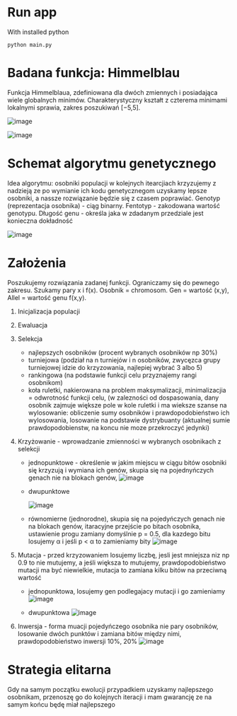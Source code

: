 # Run app

With installed python
```
python main.py
```

# Badana funkcja: Himmelblau
Funkcja Himmelblaua, zdefiniowana dla dwóch zmiennych i posiadająca wiele globalnych minimów. Charakterystyczny kształt z czterema minimami lokalnymi sprawia, zakres poszukiwań [−5,5].

![image](https://github.com/user-attachments/assets/7c10eb02-8dbc-4fab-85c7-619f0a6dd1d8)

![image](https://github.com/user-attachments/assets/080f9f07-80ab-4df1-80b1-9b2d45508d9c)

# Schemat algorytmu genetycznego
Idea algorytmu: osobniki populacji w kolejnych itearcjiach krzyzujemy z nadzieją ze po wymianie ich kodu genetycznegom uzyskamy lepsze osobniki, a nassze rozwiązanie będzie się z czasem poprawiać. 
Genotyp (reprezentacja osobnika) - ciąg binarny.
Fentotyp - zakodowana wartość genotypu.
Długość genu - określa jaka w zdadanym przedziale jest konieczna dokładność
 

![image](https://github.com/user-attachments/assets/c43f5f7b-eb04-4e49-947b-60c69104caca)

# Założenia

Poszukujemy rozwiązania zadanej funkcji. Ograniczamy się do pewnego zakresu. Szukamy pary x i f(x). Osobnik = chromosom. Gen = wartość (x,y), Allel = wartość genu f(x,y). 

1. Inicjalizacja populacji
2. Ewaluacja
3. Selekcja
     - najlepszych osobników (procent wybranych osobników np 30%)
     - turniejowa (podział na n turniejów i n osobników, zwycęzca grupy turniejowej idzie do krzyzowania, najlepiej wybrać 3 albo 5)
     - rankingowa (na podstawie funkcji celu przyznajemy rangi osobnikom)
     - koła ruletki, nakierowana na problem maksymalizacji, minimalizacjia = odwrotność funkcji celu,  (w zalezności od dospasowania, dany osobnik zajmuje większe pole w kole ruletki i ma wieksze szanse na wylosowanie: obliczenie sumy osobników i prawdopodobieństwo ich wylosowania, losowanie na podstawie dystrybuanty (aktualnej sumie prawdopodobienstw, na koncu nie moze przekroczyć jedynki)
4. Krzyżowanie - wprowadzanie zmienności w wybranych osobnikach z selekcji
     - jednopunktowe - określenie w jakim miejscu w ciągu bitów osobniki się krzyzują i wymiana ich genów, skupia się na pojednyńczych genach nie na blokach genów, 
       ![image](https://github.com/user-attachments/assets/c68644dc-28ec-4cb0-9df5-20880a940876)

     - dwupunktowe

       ![image](https://github.com/user-attachments/assets/490aa58a-3922-4bf5-bac0-bdee8865b573)
     - równomierne (jednorodne), skupia się na pojedyńczych genach nie na blokach genów, itaracyjne przejście po bitach osobnika, ustawienie progu zamiany domyślnie p = 0.5, dla kazdego bitu losujemy α i jeśli p < α to zamieniamy bity
       ![image](https://github.com/user-attachments/assets/56b91b48-ec31-43d3-9902-7a7dd9f463eb)

5. Mutacja - przed krzyzowaniem losujemy liczbę, jesli jest mniejsza niz np 0.9 to nie mutujemy, a jeśli większa to mutujemy, prawdopodobieństwo mutacji ma być niewielkie, mutacja to zamiana kilku bitów na przeciwną wartość
     - jednopunktowa, losujemy gen podlegajacy mutacji i go zamieniamy
       ![image](https://github.com/user-attachments/assets/324730ee-08df-4bd7-a172-f30f67a96b5b)

     - dwupunktowa
       ![image](https://github.com/user-attachments/assets/cc0cf522-bdf9-49b9-87fc-7ebc1a078a5b)


6. Inwersja - forma muacji pojedyńczego osobnika nie pary osobników, losowanie dwóch punktów i zamiana bitów między nimi, prawdopodobieństwo inwersji 10%, 20%
   ![image](https://github.com/user-attachments/assets/dacf684a-a3dc-4338-a9a3-6c759989ab2b)

# Strategia elitarna
Gdy na samym początku ewolucji przypadkiem uzyskamy najlepszego osobnikam, przenoszę go do kolejnych iteracji i mam gwarancję ze na samym końcu będę miał najlepszego  

   
